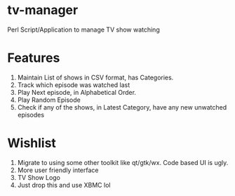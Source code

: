 tv-manager
==========

Perl Script/Application to manage TV show watching

Features
===

1. Maintain List of shows in CSV format, has Categories.
2. Track which episode was watched last
3. Play Next episode, in Alphabetical Order.
4. Play Random Episode
5. Check if any of the shows, in Latest Category, have any new unwatched episodes

Wishlist
====

1. Migrate to using some other toolkit like qt/gtk/wx. Code based UI is ugly.
2. More user friendly interface
3. TV Show Logo
4. Just drop this and use XBMC lol
